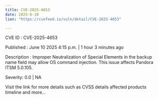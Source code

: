 ```yaml
---
title: CVE-2025-4653
date: 2025-6-10
lien: "https://cvefeed.io/vuln/detail/CVE-2025-4653"

---
```


CVE ID : CVE-2025-4653

Published :  June 10
2025
4:15 p.m. | 1 hour
3 minutes ago

Description : Improper Neutralization of Special Elements in the backup name field may allow OS command injection. This issue affects Pandora ITSM 5.0.105.

Severity: 0.0 | NA

Visit the link for more details
such as CVSS details
affected products
timeline
and more...
